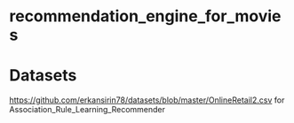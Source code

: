 # recommendation_engine_for_movies

# Datasets
https://github.com/erkansirin78/datasets/blob/master/OnlineRetail2.csv for Association_Rule_Learning_Recommender
